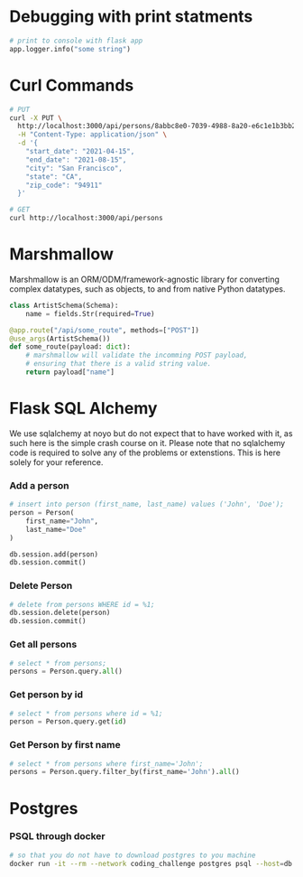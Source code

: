 # Debugging with print statments
```python
# print to console with flask app
app.logger.info("some string")
```

# Curl Commands
```sh
# PUT
curl -X PUT \
  http://localhost:3000/api/persons/8abbc8e0-7039-4988-8a20-e6c1e1b3bb2f/segment \
  -H "Content-Type: application/json" \
  -d '{
    "start_date": "2021-04-15",
    "end_date": "2021-08-15",
    "city": "San Francisco",
    "state": "CA",
    "zip_code": "94911"
  }'

# GET
curl http://localhost:3000/api/persons
```

# Marshmallow
Marshmallow is an ORM/ODM/framework-agnostic library for converting complex datatypes, such as objects, to and from native Python datatypes.

```python
class ArtistSchema(Schema):
    name = fields.Str(required=True)

@app.route("/api/some_route", methods=["POST"])
@use_args(ArtistSchema())
def some_route(payload: dict):
    # marshmallow will validate the incomming POST payload, 
    # ensuring that there is a valid string value.
    return payload["name"]
```

# Flask SQL Alchemy
We use sqlalchemy at noyo but do not expect that to have worked with it, as such here is the simple crash course on it. Please note that no sqlalchemy code is required to solve any of the problems or extenstions. This is here solely for your reference.


### Add a person
```python
# insert into person (first_name, last_name) values ('John', 'Doe');
person = Person(
    first_name="John",
    last_name="Doe"
)

db.session.add(person)
db.session.commit()
```

### Delete Person
```python
# delete from persons WHERE id = %1;
db.session.delete(person)
db.session.commit()
```

### Get all persons
```python
# select * from persons;
persons = Person.query.all()
```

### Get person by id
```python
# select * from persons where id = %1;
person = Person.query.get(id)
```

### Get Person by first name
```python
# select * from persons where first_name='John';
persons = Person.query.filter_by(first_name='John').all()
```

# Postgres 

### PSQL through docker 
```sh
# so that you do not have to download postgres to you machine
docker run -it --rm --network coding_challenge postgres psql --host=db --port=5432 --username=noyo  --dbname=coding_challenge
```